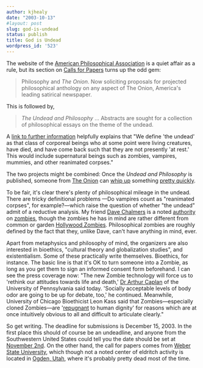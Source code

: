 ```yaml
---
author: kjhealy
date: "2003-10-13"
#layout: post
slug: god-is-undead
status: publish
title: God is Undead
wordpress_id: '523'
---
```


The website of the [American Philosophical Association](http://www.apa.udel.edu/apa/) is a quiet affair as a rule, but its section on [Calls for Papers](http://www.apa.udel.edu/apa/opportunities/conferences/) turns up the odd gem:

> Philosophy and *The Onion*. Now soliciting proposals for projected philosophical anthology on any aspect of The Onion, America's leading satirical newspaper.

This is followed by,

> *The Undead and Philosophy* ... Abstracts are sought for a collection of philosophical essays on the theme of the undead.

A [link to further information](http://members.aol.com/odg95/undeadcfp.htm) helpfully explains that "We define 'the undead' as that class of corporeal beings who at some point were living creatures, have died, and have come back such that they are not presently 'at rest.' This would include supernatural beings such as zombies, vampires, mummies, and other reanimated corpses."

The two projects might be combined: Once the *Undead and Philosophy* is published, someone from [The Onion](http://www.theonion.com) can [whip up](http://www.theonion.com/onion3826/grad_student.html) something [pretty quickly](http://www.theonion.com/onion3416/marxist_student.html).

To be fair, it's clear there's plenty of philosophical mileage in the undead. There are tricky definitional problems —Do vampires count as "reanimated corpses", for example?—which raise the question of whether "the undead" admit of a reductive analysis. My friend [Dave Chalmers](http://www.u.arizona.edu/~chalmers/) is a noted [authority](http://www.amazon.com/exec/obidos/ASIN/%0195117891/ref=nosim/) on [zombies](http://www.u.arizona.edu/~chalmers/zombies.html), though the zombies he has in mind are rather different from common or garden [Hollywood Zombies](http://www.powerup.com.au/~vampire/day/d-biol.htm). Philosophical zombies are roughly defined by the fact that they, unlike Dave, can't have anything in mind, ever.

Apart from metaphysics and philosophy of mind, the organizers are also interested in bioethics, "cultural theory and globalization studies", and existentialism. Some of these practically write themselves. Bioethics, for instance. The basic line is that it's OK to turn someone into a Zombie, as long as you get them to sign an informed consent form beforehand. I can see the press coverage now: "The new Zombie technology will force us to 'rethink our attitudes towards life and death,' [Dr Arthur Caplan](http://edition.cnn.com/2001/COMMUNITY/08/07/caplan.cnna/index.html) of the University of Pennsylvania said today. 'Socially acceptable levels of body odor are going to be up for debate, too,' he continued. Meanwhile, University of Chicago Bioethicist Leon Kass said that Zombies—especially cloned Zombies—are '[repugnant](http://reason.com/rb/rb012302.shtml) to human dignity' for reasons which are at once intuitively obvious to all and difficult to articulate clearly."

So get writing. The deadline for submissions is December 15, 2003. In the first place this should of course be an undeadline, and anyone from the Southwestern United States could tell you the date should be set at [November 2nd](http://www.sat.lib.tx.us/html/DeadDay/dayofthedead.htm). On the other hand, the call for papers comes from [Weber State University](http://departments.weber.edu/polsc/), which though not a noted center of eldritch activity is located in [Ogden, Utah](http://www.ogdencity.com/), where it's probably pretty dead most of the time.
